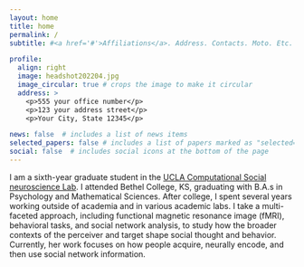 ```yaml
---
layout: home
title: home
permalink: /
subtitle: #<a href='#'>Affiliations</a>. Address. Contacts. Moto. Etc.

profile:
  align: right
  image: headshot202204.jpg
  image_circular: true # crops the image to make it circular
  address: >
    <p>555 your office number</p>
    <p>123 your address street</p>
    <p>Your City, State 12345</p>

news: false  # includes a list of news items
selected_papers: false # includes a list of papers marked as "selected={true}"
social: false  # includes social icons at the bottom of the page
---
```


I am a sixth-year graduate student in the [UCLA Computational Social neuroscience Lab](http://csnlab.org/). I attended Bethel College, KS, graduating with B.A.s in Psychology and Mathematical Sciences. After college, I spent several years working outside of academia and in various academic labs. I take a multi-faceted approach, including functional magnetic resonance image (fMRI), behavioral tasks, and social network analysis, to study how the broader contexts of the perceiver and target shape social thought and behavior. Currently, her work focuses on how people acquire, neurally encode, and then use social network information.



<!-- Write your biography here. Tell the world about yourself. Link to your favorite [subreddit](http://reddit.com). You can put a picture in, too. The code is already in, just name your picture `prof_pic.jpg` and put it in the `img/` folder.

Put your address / P.O. box / other info right below your picture. You can also disable any these elements by editing `profile` property of the YAML header of your `_pages/about.md`. Edit `_bibliography/papers.bib` and Jekyll will render your [publications page](/al-folio/publications/) automatically.

Link to your social media connections, too. This theme is set up to use [Font Awesome icons](http://fortawesome.github.io/Font-Awesome/) and [Academicons](https://jpswalsh.github.io/academicons/), like the ones below. Add your Facebook, Twitter, LinkedIn, Google Scholar, or just disable all of them. -->
